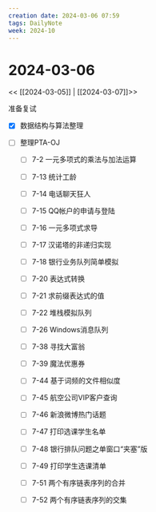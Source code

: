 ```yaml
---
creation date: 2024-03-06 07:59
tags: DailyNote
week: 2024-10
---
```


# 2024-03-06

<< [[2024-03-05]] | [[2024-03-07]]>>

准备复试
- [x] 数据结构与算法整理

- [ ] 整理PTA-OJ
	- [ ] 7-2 一元多项式的乘法与加法运算
	- [ ] 7-13 统计工龄
	- [ ] 7-14 电话聊天狂人
	- [ ] 7-15 QQ帐户的申请与登陆
	- [ ] 7-16 一元多项式求导
	- [ ] 7-17 汉诺塔的非递归实现
	- [ ] 7-18 银行业务队列简单模拟
	- [ ] 7-20 表达式转换
	- [ ] 7-21 求前缀表达式的值
	- [ ] 7-22 堆栈模拟队列
	- [ ] 7-26 Windows消息队列
	- [ ] 7-38 寻找大富翁
	- [ ] 7-39 魔法优惠券
	- [ ] 7-44 基于词频的文件相似度
	- [ ] 7-45 航空公司VIP客户查询
	- [ ] 7-46 新浪微博热门话题
	- [ ] 7-47 打印选课学生名单
	- [ ] 7-48 银行排队问题之单窗口“夹塞”版
	- [ ] 7-49 打印学生选课清单
	- [ ] 7-51 两个有序链表序列的合并
	- [ ] 7-52 两个有序链表序列的交集


